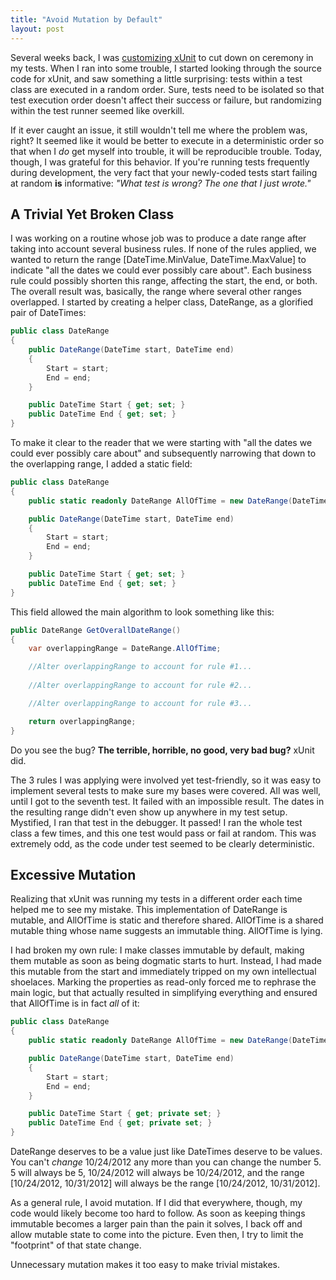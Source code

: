 ```yaml
---
title: "Avoid Mutation by Default"
layout: post
---
```



Several weeks back, I was <a href="http://patrick.lioi.net/2012/09/13/low-ceremony-xunit/">customizing xUnit</a> to cut down on ceremony in my tests.  When I ran into some trouble, I started looking through the source code for xUnit, and saw something a little surprising: tests within a test class are executed in a random order.  Sure, tests need to be isolated so that test execution order doesn't affect their success or failure, but randomizing within the test runner seemed like overkill.

If it ever caught an issue, it still wouldn't tell me where the problem was, right?  It seemed like it would be better to execute in a deterministic order so that when I *do* get myself into trouble, it will be reproducible trouble.  Today, though, I was grateful for this behavior.  If you're running tests frequently during development, the very fact that your newly-coded tests start failing at random **is** informative: *"What test is wrong?  The one that I just wrote."*

## A Trivial Yet Broken Class

I was working on a routine whose job was to produce a date range after taking into account several business rules.  If none of the rules applied, we wanted to return the range [DateTime.MinValue, DateTime.MaxValue] to indicate "all the dates we could ever possibly care about".  Each business rule could possibly shorten this range, affecting the start, the end, or both.  The overall result was, basically, the range where several other ranges overlapped.  I started by creating a helper class, DateRange, as a glorified pair of DateTimes:

```cs
public class DateRange
{
    public DateRange(DateTime start, DateTime end)
    {
        Start = start;
        End = end;
    }

    public DateTime Start { get; set; }
    public DateTime End { get; set; }
}
```

To make it clear to the reader that we were starting with "all the dates we could ever possibly care about" and subsequently narrowing that down to the overlapping range, I added a static field:

```cs
public class DateRange
{
    public static readonly DateRange AllOfTime = new DateRange(DateTime.MinValue, DateTime.MaxValue);

    public DateRange(DateTime start, DateTime end)
    {
        Start = start;
        End = end;
    }

    public DateTime Start { get; set; }
    public DateTime End { get; set; }
}
```

This field allowed the main algorithm to look something like this:

```cs
public DateRange GetOverallDateRange()
{
    var overlappingRange = DateRange.AllOfTime;

    //Alter overlappingRange to account for rule #1...
            
    //Alter overlappingRange to account for rule #2...

    //Alter overlappingRange to account for rule #3...

    return overlappingRange;
}
```

Do you see the bug?  **The terrible, horrible, no good, very bad bug?**  xUnit did.

The 3 rules I was applying were involved yet test-friendly, so it was easy to implement several tests to make sure my bases were covered.  All was well, until I got to the seventh test.  It failed with an impossible result.  The dates in the resulting range didn't even show up anywhere in my test setup.  Mystified, I ran that test in the debugger.  It passed!  I ran the whole test class a few times, and this one test would pass or fail at random.  This was extremely odd, as the code under test seemed to be clearly deterministic.

## Excessive Mutation

Realizing that xUnit was running my tests in a different order each time helped me to see my mistake.  This implementation of DateRange is mutable, and AllOfTime is static and therefore shared.  AllOfTime is a shared mutable thing whose name suggests an immutable thing.  AllOfTime is lying.

I had broken my own rule: I make classes immutable by default, making them mutable as soon as being dogmatic starts to hurt.  Instead, I had made this mutable from the start and immediately tripped on my own intellectual shoelaces.  Marking the properties as read-only forced me to rephrase the main logic, but that actually resulted in simplifying everything and ensured that AllOfTime is in fact *all* of it:

```cs
public class DateRange
{
    public static readonly DateRange AllOfTime = new DateRange(DateTime.MinValue, DateTime.MaxValue);

    public DateRange(DateTime start, DateTime end)
    {
        Start = start;
        End = end;
    }

    public DateTime Start { get; private set; }
    public DateTime End { get; private set; }
}
```

DateRange deserves to be a value just like DateTimes deserve to be values.  You can't *change* 10/24/2012 any more than you can change the number 5. 5 will always be 5, 10/24/2012 will always be 10/24/2012, and the range [10/24/2012, 10/31/2012] will always be the range [10/24/2012, 10/31/2012].

As a general rule, I avoid mutation.  If I did that everywhere, though, my code would likely become too hard to follow.  As soon as keeping things immutable becomes a larger pain than the pain it solves, I back off and allow mutable state to come into the picture.  Even then, I try to limit the "footprint" of that state change.

Unnecessary mutation makes it too easy to make trivial mistakes.

